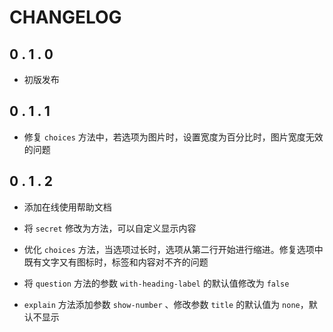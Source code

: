 # CHANGELOG

## 0 . 1 . 0

+ 初版发布

## 0 . 1 . 1

+ 修复 `choices` 方法中，若选项为图片时，设置宽度为百分比时，图片宽度无效的问题

## 0 . 1 . 2

+ 添加在线使用帮助文档

+ 将 `secret` 修改为方法，可以自定义显示内容

+ 优化 `choices` 方法，当选项过长时，选项从第二行开始进行缩进。修复选项中既有文字又有图标时，标签和内容对不齐的问题

+ 将 `question` 方法的参数 `with-heading-label` 的默认值修改为 `false`

+ `explain` 方法添加参数 `show-number` 、修改参数 `title` 的默认值为 `none`，默认不显示